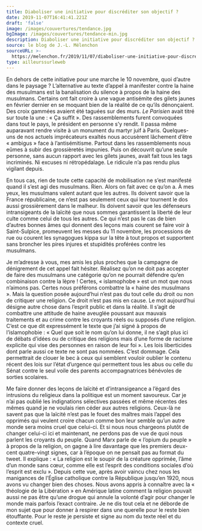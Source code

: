 ```yaml
---
title: Diaboliser une initiative pour discréditer son objectif ?
date: 2019-11-07T16:41:41.221Z
draft: 'false'
image: /images/couvertures/tendance.jpg
bgImage: /images/couvertures/tendance-min.jpg
description: Diaboliser une initiative pour discréditer son objectif ?
source: le blog de J.-L. Mélenchon
sourceURL: >-
  https://melenchon.fr/2019/11/07/diaboliser-une-initiative-pour-discrediter-son-objectif/
type: ailleurssurleweb
---
```

En dehors de cette initiative pour une marche le 10 novembre, quoi d’autre dans le paysage ? L’alternative au texte d’appel à manifester contre la haine des musulmans est la banalisation du silence à propos de la haine des musulmans. Certains ont fait croire à une vague antisémite des gilets jaunes en février dernier en se moquant bien de la réalité de ce qu’ils dénonçaient. Des croix gammées avaient été taguées sur des murs. _Le Parisien_ avait titré sur toute la une : « Ça suffit ». Des rassemblements furent convoquées dans tout le pays, le président en personne s’y rendit. Il passa même auparavant rendre visite à un monument du martyr juif à Paris. Quelques-uns de nos actuels imprécateurs exaltés nous accusèrent lâchement d’être « ambigus » face à l’antisémitisme. Partout dans les rassemblements nous eûmes à subir des grossièretés impunies. Puis on découvrit qu’une seule personne, sans aucun rapport avec les gilets jaunes, avait fait tous les tags incriminés. Ni excuses ni rétropédalage. Le ridicule n’a pas rendu plus vigilant depuis.



En tous cas, rien de toute cette capacité de mobilisation ne s’est manifesté quand il s’est agi des musulmans. Rien. Alors on fait avec ce qu’on a. À mes yeux, les musulmans valent autant que les autres. Ils doivent savoir que la France républicaine, ce n’est pas seulement ceux qui leur tournent le dos aussi grossièrement dans le malheur. Ils doivent savoir que les défenseurs intransigeants de la laïcité que nous sommes garantissent la liberté de leur culte comme celui de tous les autres. Ce qui n’est pas le cas de bien d’autres bonnes âmes qui donnent des leçons mais courent se faire voir à Saint-Sulpice, promeuvent les messes du 11 novembre, les processions de rue ou courent les synagogues kippa sur la tête à tout propos et supportent sans broncher les pires injures et stupidités proférées contre les musulmans.



Je m’adresse à vous, mes amis les plus proches que la campagne de dénigrement de cet appel fait hésiter. Réalisez qu’on ne doit pas accepter de faire des musulmans une catégorie qu’on ne pourrait défendre qu’en combinaison contre la lèpre ! Certes, « islamophobe » est un mot que nous n’aimons pas. Certes nous préférons combattre la « haine des musulmans ». Mais la question posée aujourd’hui n’est pas du tout celle du droit ou non de critiquer une religion. Ce droit n’est pas mis en cause. Le mot aujourd’hui désigne autre chose dans l’esprit public et dans la réalité. Il s’agit de combattre une attitude de haine aveuglée poussant aux mauvais traitements et au crime contre les croyants réels ou supposés d’une religion. C’est ce que dit expressément le texte que j’ai signé à propos de l’islamophobie : « Quel que soit le nom qu’on lui donne, il ne s’agit plus ici de débats d’idées ou de critique des religions mais d’une forme de racisme explicite qui vise des personnes en raison de leur foi ». Les lois liberticides dont parle aussi ce texte ne sont pas nommées. C’est dommage. Cela permettrait de clouer le bec à ceux qui semblent vouloir oublier le contenu récent des lois sur l’état d’urgence qui permettent tous les abus ou celle du Sénat contre le seul voile des parents accompagnatrices bénévoles de sorties scolaires.



Me faire donner des leçons de laïcité et d’intransigeance a l’égard des intrusions du religieux dans la politique est un moment savoureux. Car je n’ai pas oublié les indignations sélectives passées et même récentes des mêmes quand je ne voulais rien céder aux autres religions. Ceux-là ne savent pas que la laïcité n’est pas le fouet des maîtres mais l’appel des opprimés qui veulent croire chacun comme bon leur semble qu’un autre monde sera moins cruel que celui-ci. Et si nous nous chargeons plutôt de changer celui-ci ici et maintenant, ne perdons pas de vue de quoi nous parlent les croyants du peuple. Quand Marx parle de « l’opium du peuple » à propos de la religion, on gagne à lire davantage que les premiers deux-cent quatre-vingt signes, car à l’époque on ne pensait pas au format du tweet. Il explique : « La religion est le soupir de la créature opprimée, l’âme d’un monde sans cœur, comme elle est l’esprit des conditions sociales d’où l’esprit est exclu ». Depuis cette vue, après avoir vaincu chez nous les manigances de l’Église catholique contre la République jusqu’en 1920, nous avons vu changer bien des choses. Nous avons appris à connaître avec la « théologie de la Libération » en Amérique latine comment la religion pouvait aussi ne pas être qu’une drogue qui annule la volonté d’agir pour changer le monde mais parfois l’exact contraire. Je ne dis tout cela et ne déborde de mon sujet que pour donner à respirer dans une querelle pour le reste bien étouffante. Pour le reste je persiste et signe au nom du texte réel et du contexte cruel.
